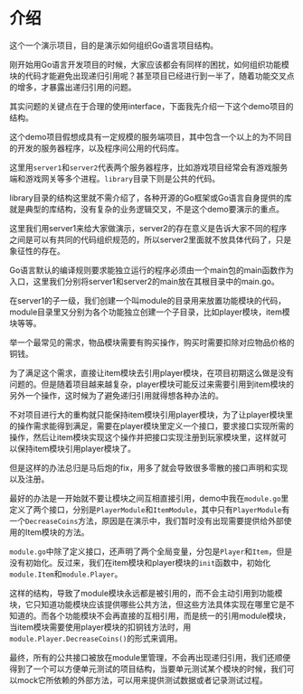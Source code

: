 介绍
====

这个一个演示项目，目的是演示如何组织Go语言项目结构。

刚开始用Go语言开发项目的时候，大家应该都会有同样的困扰，如何组织功能模块的代码才能避免出现递归引用呢？甚至项目已经进行到一半了，随着功能交叉点的增多，才暴露出递归引用的问题。

其实问题的关键点在于合理的使用interface，下面我先介绍一下这个demo项目的结构。

这个demo项目假想成具有一定规模的服务端项目，其中包含一个以上的为不同目的开发的服务器程序，以及程序间公用的代码库。

这里用`server1`和`server2`代表两个服务器程序，比如游戏项目经常会有游戏服务端和游戏网关等多个进程。`library`目录下则是公共的代码。

library目录的结构这里就不需介绍了，各种开源的Go框架或Go语言自身提供的库就是典型的库结构，没有复杂的业务逻辑交叉，不是这个demo要演示的重点。

这里我们用server1来给大家做演示，server2的存在意义是告诉大家不同的程序之间是可以有共同的代码组织规范的，所以server2里面就不放具体代码了，只是象征性的存在。

Go语言默认的编译规则要求能独立运行的程序必须由一个main包的main函数作为入口，这里我们分别将server1和server2的main放在其根目录中的main.go。

在server1的子一级，我们创建一个叫module的目录用来放置功能模块的代码，module目录里又分别为各个功能独立创建一个子目录，比如player模块，item模块等等。

举一个最常见的需求，物品模块需要有购买操作，购买时需要扣除对应物品价格的铜钱。

为了满足这个需求，直接让item模块去引用player模块，在项目初期这么做是没有问题的。但是随着项目越来越复杂，player模块可能反过来需要引用到item模块的另外一个操作，这时候为了避免递归引用就得想各种办法的。

不对项目进行大的重构就只能保持item模块引用player模块，为了让player模块里的操作需求能得到满足，需要在player模块里定义一个接口，要求接口实现所需的操作，然后让item模块实现这个操作并把接口实现注册到玩家模块里，这样就可以保持item模块引用player模块了。

但是这样的办法总归是马后炮的fix，用多了就会导致很多零散的接口声明和实现以及注册。

最好的办法是一开始就不要让模块之间互相直接引用，demo中我在`module.go`里定义了两个接口，分别是`PlayerModule`和`ItemModule`，其中只有`PlayerModule`有一个`DecreaseCoins`方法，原因是在演示中，我们暂时没有出现需要提供给外部使用的Item模块的方法。

`module.go`中除了定义接口，还声明了两个全局变量，分包是`Player`和`Item`，但是没有初始化。反过来，我们在item模块和player模块的`init`函数中，初始化`module.Item`和`module.Player`。

这样的结构，导致了module模块永远都是被引用的，而不会主动引用到功能模块，它只知道功能模块应该提供哪些公共方法，但这些方法具体实现在哪里它是不知道的。而各个功能模块不会再直接的互相引用，而是统一的引用module模块，当item模块需要使用player模块的扣铜钱方法时，用`module.Player.DecreaseCoins()`的形式来调用。

最终，所有的公共接口被放在module里管理，不会再出现递归引用，我们还顺便得到了一个可以方便单元测试的项目结构，当要单元测试某个模块的时候，我们可以mock它所依赖的外部方法，可以用来提供测试数据或者记录测试过程。

